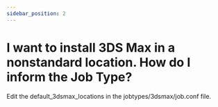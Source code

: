 ```yaml
---
sidebar_position: 2
---
```


# I want to install 3DS Max in a nonstandard location. How do I inform the Job Type?

Edit the default_3dsmax_locations in the jobtypes/3dsmax/job.conf file.
